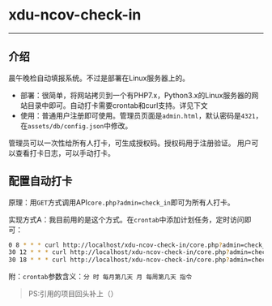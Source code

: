 # xdu-ncov-check-in
---
## 介绍
晨午晚检自动填报系统。不过是部署在Linux服务器上的。

* 部署：很简单，将网站拷贝到一个有PHP7.x，Python3.x的Linux服务器的网站目录中即可。自动打卡需要crontab和curl支持。详见下文
* 使用：普通用户注册即可使用。管理员页面是`admin.html`，默认密码是`4321`，在`assets/db/config.json`中修改。

管理员可以一次性给所有人打卡，可生成授权码。授权码用于注册验证。
用户可以查看打卡日志，可以手动打卡。

## 配置自动打卡
原理：用`GET`方式调用API`core.php?admin=check_in`即可为所有人打卡。

实现方式A：我目前用的是这个方式。在`crontab`中添加计划任务，定时访问即可：

```bash
0 8 * * * curl http://localhost/xdu-ncov-check-in/core.php?admin=check_in
30 12 * * * curl http://localhost/xdu-ncov-check-in/core.php?admin=check_in
30 18 * * * curl http://localhost/xdu-ncov-check-in/core.php?admin=check_in
```

附：`crontab`参数含义：`分 时 每月第几天 月 每周第几天 指令`

>PS:引用的项目回头补上（）
